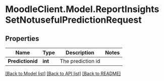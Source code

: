 # MoodleClient.Model.ReportInsightsSetNotusefulPredictionRequest

## Properties

Name | Type | Description | Notes
------------ | ------------- | ------------- | -------------
**Predictionid** | **int** | The prediction id | 

[[Back to Model list]](../README.md#documentation-for-models) [[Back to API list]](../README.md#documentation-for-api-endpoints) [[Back to README]](../README.md)

